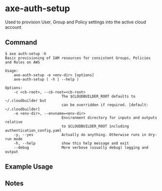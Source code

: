 # axe-auth-setup

Used to provision User, Group and Policy settings into the active cloud account

## Command

    $ axe auth-setup -h
    Basic provisioning of IAM resources for consistent Groups, Policies and Roles on AWS

    Usage:
        axe-auth-setup -e <env-dir> [options]
        axe-auth-setup ( -h | --help )

    Options:
        -c <cb-root>, --cb-root=<cb-root>
                              The $CLOUDBUILDER_ROOT defaults to ~/.cloudbuilder but
                              can be overridden if required. [default: ~/.cloudbuilder]
        -e <env-dir>, --envname=<env-dir>
                              Environment directory for inputs and outputs relative
                              to $CLOUDBUILDER_ROOT including authentication_config.yaml
        -y, --yes             Actually do anything. Otherwise runs in dry-run mode
        -h, --help            show this help message and exit
        --debug               More verbose (usually debug) logging and output


## Example Usage




## Notes


